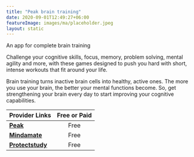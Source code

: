 ```yaml
---
title: "Peak brain training"
date: 2020-09-01T12:49:27+06:00
featureImage: images/ma/placeholder.jpeg
layout: static
---
```


An app for complete brain training

Challenge your cognitive skills, focus, memory, problem solving, mental agility and more, with these games designed to push you hard with short, intense workouts that fit around your life.

Brain training turns inactive brain cells into healthy, active ones. The more you use your brain, the better your mental functions become. So, get strengthening your brain every day to start improving your cognitive capabilities.

| Provider Links      | Free or Paid  |  
| :-----------          | :--------------:      |  
| [**Peak**](https://www.peak.net/) | Free | 
| [**Mindamate**](https://www.mindmate-app.com/) | Free | 
| [**Protectstudy**](https://www.protectstudy.org.uk/) | Free | 
  

<br/><br/>






